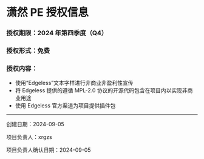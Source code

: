 # 潇然 PE 授权信息

### 授权期限：2024 年第四季度（Q4）

### 授权形式：免费

### 授权内容：

- 使用“Edgeless”文本字样进行非商业非盈利性宣传
- 将 Edgeless 提供的遵循 MPL-2.0 协议的开源代码包含在项目内以实现非商业用途
- 使用 Edgeless 官方渠道为项目提供插件包

---

创建日期：2024-09-05

项目负责人：xrgzs

项目负责人确认日期：2024-09-05
